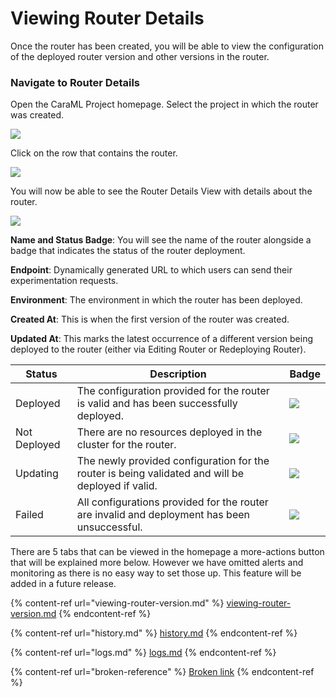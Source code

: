 # Viewing Router Details

Once the router has been created, you will be able to view the configuration of the deployed router version and other versions in the router.

### Navigate to Router Details

Open the CaraML Project homepage. Select the project in which the router was created.

![](../../../.gitbook/assets/projects\_dropdown.png)

Click on the row that contains the router.

![](../../../.gitbook/assets/router\_row.png)

You will now be able to see the Router Details View with details about the router.

![](../../../.gitbook/assets/router\_details\_header.png)

**Name and Status Badge**: You will see the name of the router alongside a badge that indicates the status of the router deployment.

**Endpoint**: Dynamically generated URL to which users can send their experimentation requests.

**Environment**: The environment in which the router has been deployed.

**Created At**: This is when the first version of the router was created.

**Updated At**: This marks the latest occurrence of a different version being deployed to the router (either via Editing Router or Redeploying Router).

| Status       | Description                                                                                       | Badge                                                          |
| ------------ | ------------------------------------------------------------------------------------------------- | -------------------------------------------------------------- |
| Deployed     | The configuration provided for the router is valid and has been successfully deployed.            | ![](../../../.gitbook/assets/deployed\_router\_badge.png)      |
| Not Deployed | There are no resources deployed in the cluster for the router.                                    | ![](../../../.gitbook/assets/not\_deployed\_router\_badge.png) |
| Updating     | The newly provided configuration for the router is being validated and will be deployed if valid. | ![](../../../.gitbook/assets/updating\_router\_badge.png)      |
| Failed       | All configurations provided for the router are invalid and deployment has been unsuccessful.      | ![](../../../.gitbook/assets/failed\_router\_badge.png)        |

There are 5 tabs that can be viewed in the homepage a more-actions button that will be explained more below. However we have omitted alerts and monitoring as there is no easy way to set those up. This feature will be added in a future release.

{% content-ref url="viewing-router-version.md" %}
[viewing-router-version.md](viewing-router-version.md)
{% endcontent-ref %}

{% content-ref url="history.md" %}
[history.md](history.md)
{% endcontent-ref %}

{% content-ref url="logs.md" %}
[logs.md](logs.md)
{% endcontent-ref %}

{% content-ref url="broken-reference" %}
[Broken link](broken-reference)
{% endcontent-ref %}

